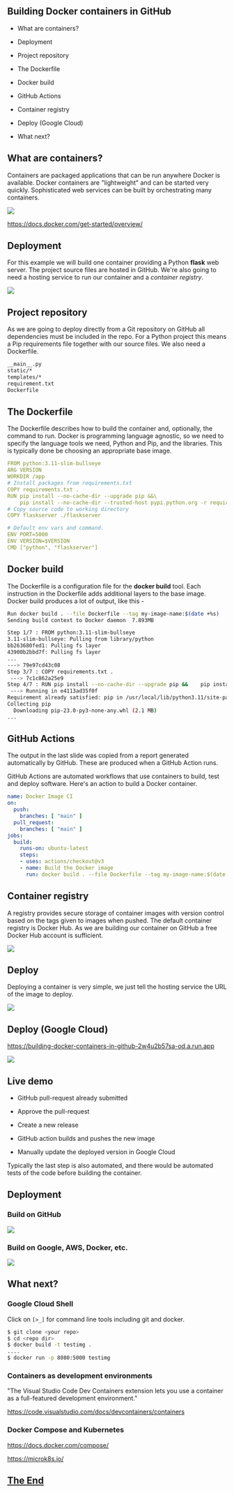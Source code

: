 <!-- The reveal.js default style is good for small screens, but I like to get a bit more content in each slide
so I've made the fonts smaller, and when I want titles in capitals I'll write them in CAPITALS. -->
<style>
			.reveal p {
      	font-size: 0.65em;
				text-transform: None;
				text-align: left;
    		}
			.reveal h2 {
				font-size: 1.2em;
				text-transform: None;
				text-align: center;
			}
			.reveal h3 {
				font-size: 1.0em;
				text-transform: None;
				text-align: left;
			}
			.reveal code {
				font-size: 0.65em;
			}
</style>	
## Building Docker containers in GitHub

* What are containers?

* Deployment

* Project repository

* The Dockerfile

* Docker build

* GitHub Actions

* Container registry

* Deploy (Google Cloud)

* What next?



## What are containers?

Containers are packaged applications that can be run anywhere Docker is available. Docker containers are "lightweight" and can be started very quickly. Sophisticated web services can be built by orchestrating many containers. 

![](architecture.svg)

<https://docs.docker.com/get-started/overview/>



## Deployment

For this example we will build one container providing a Python **flask** web server. The project source files are hosted in GitHub. We're also going to need a hosting service to run our container and a *container registry*.

![](deployment.svg)



## Project repository

As we are going to deploy directly from a Git repository on GitHub all dependencies must be included in the repo.  For a Python project this means a Pip requirements file together with our source files. We also need a Dockerfile.

```sh
__main__.py
static/*
templates/*
requirement.txt
Dockerfile
```


## The Dockerfile

The Dockerfile describes how to build the container and, optionally, the command to run. Docker is programming language agnostic, so we need to specify the language tools
we need, Python and Pip, and the libraries.  This is typically done be choosing an
appropriate base image.

```yaml [1-14|1-9|11-14]
FROM python:3.11-slim-bullseye
ARG VERSION
WORKDIR /app
# Install packages from requirements.txt
COPY requirements.txt .
RUN pip install --no-cache-dir --upgrade pip &&\
    pip install --no-cache-dir --trusted-host pypi.python.org -r requirements.txt
# Copy source code to working directory
COPY flaskserver ./flaskserver

# Default env vars and command.
ENV PORT=5000
ENV VERSION=$VERSION
CMD ["python", "flaskserver"]
```




## Docker build

The Dockerfile is a configuration file for the **docker build** tool. Each instruction in the Dockerfile adds additional layers to the base image. Docker build produces a lot of output, like this -

```sh
Run docker build . --file Dockerfile --tag my-image-name:$(date +%s)
Sending build context to Docker daemon  7.893MB

Step 1/7 : FROM python:3.11-slim-bullseye
3.11-slim-bullseye: Pulling from library/python
bb263680fed1: Pulling fs layer
43900b2bbd7f: Pulling fs layer
...
---> 79e97cd43c08
Step 3/7 : COPY requirements.txt .
 ---> 7c1c862a25e9
Step 4/7 : RUN pip install --no-cache-dir --upgrade pip &&    pip install --no-cache-dir --trusted-host pypi.python.org -r requirements.txt
 ---> Running in e4113ad35f0f
Requirement already satisfied: pip in /usr/local/lib/python3.11/site-packages (22.3.1)
Collecting pip
  Downloading pip-23.0-py3-none-any.whl (2.1 MB)
...
```




## GitHub Actions

The output in the last slide was copied from a report generated automatically by GitHub. These are produced when a GitHub Action runs.

GitHub Actions are automated workflows that use containers to build, test and deploy software. Here's an action to build a Docker container.

```yaml
name: Docker Image CI
on:
  push:
    branches: [ "main" ]
  pull_request:
    branches: [ "main" ]
jobs:
  build:
    runs-on: ubuntu-latest
    steps:
    - uses: actions/checkout@v3
    - name: Build the Docker image
      run: docker build . --file Dockerfile --tag my-image-name:$(date +%s)
```



## Container registry

A registry provides secure storage of container images with version control based on the tags given to images when pushed. The default container registry is Docker Hub. As we are building our container on GitHub a free Docker Hub account is sufficient. 

![](screenshot-dockerhub.png)




## Deploy

Deploying a container is very simple, we just tell the hosting service the URL of the image to deploy.

![](screenshot-cloudrun1.png)


## Deploy (Google Cloud)

<https://building-docker-containers-in-github-2w4u2b57sa-od.a.run.app>

![](screenshot-cloudrun2.png)



## Live demo

* GitHub pull-request already submitted

* Approve the pull-request

* Create a new release

* GitHub action builds and pushes the new image

* Manually update the deployed version in Google Cloud

Typically the last step is also automated, and there would be automated tests of the code before building the container.




## Deployment

### Build on GitHub

![](deployment.svg)


### Build on Google, AWS, Docker, etc.

![](deployment2.svg)




## What next?

### Google Cloud Shell

Click on ```[>_]``` for command line tools including git and docker.

```sh
$ git clone <your repo>
$ cd <repo dir>
$ docker build -t testimg .
....
$ docker run -p 8080:5000 testimg
```

### Containers as development environments

"The Visual Studio Code Dev Containers extension lets you use a container as a full-featured development environment."

<https://code.visualstudio.com/docs/devcontainers/containers>

### Docker Compose and Kubernetes

<https://docs.docker.com/compose/>

<https://microk8s.io/>


## [The End](/)